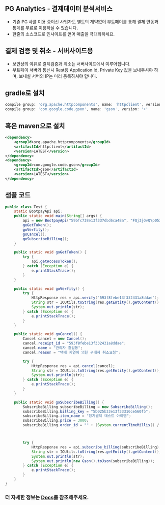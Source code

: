 
## PG Analytics - 결제데이터 분석서비스
* 기존 PG 사를 이용 중이신 사업자도 별도의 계약없이 부트페이를 통해 결제 연동과 통계를 무료로 이용하실 수 있습니다.
* 한줄의 소스코드로 인사이트를 얻어 매출을 극대화하세요.



## 결제 검증 및 취소 - 서버사이드용
* 보안상의 이유로 결제검증과 취소는 서버사이드에서 이루어집니다.
* 부트페이 서버와 통신시 Rest용 Application Id, Private Key 값을 보내주셔야 하며, 보내실 서버의 IP는 미리 등록하셔야 합니다.

## gradle로 설치 
```gradle
compile group: 'org.apache.httpcomponents', name: 'httpclient', version: '+'
compile group: 'com.google.code.gson', name: 'gson', version: '+'
```

## 혹은 maven으로 설치 
```xml
<dependency>
    <groupId>org.apache.httpcomponents</groupId>
    <artifactId>httpclient</artifactId>
    <version>LATEST</version>
</dependency>
<dependency>
    <groupId>com.google.code.gson</groupId>
    <artifactId>gson</artifactId>
    <version>LATEST</version>
</dependency>
```

## 샘플 코드
```java 
public class Test {
    static BootpayApi api;
    public static void main(String[] args) {
        api = new BootpayApi("59bfc738e13f337dbd6ca48a", "FQj3jOvQYp053nxzWxHSuw+cq3zUlSWZV2ec/8fkiyA=");  // application_id, private key 
        goGetToken();
        goVerfity();
        goCancel();
        goSubscribeBilling();
    }

    public static void goGetToken() {
        try {
            api.getAccessToken();
        } catch (Exception e) {
            e.printStackTrace();
        }
    }

    public static void goVerfity() {
        try {
            HttpResponse res = api.verify("593f8febe13f332431a8ddae");
            String str = IOUtils.toString(res.getEntity().getContent(), "UTF-8");
            System.out.println(str);
        } catch (Exception e) {
            e.printStackTrace();
        }
    }

    public static void goCancel() {
        Cancel cancel = new Cancel();
        cancel.receipt_id = "593f8febe13f332431a8ddae";
        cancel.name = "관리자 홍길동";
        cancel.reason = "택배 지연에 의한 구매자 취소요청";

        try {
            HttpResponse res = api.cancel(cancel);
            String str = IOUtils.toString(res.getEntity().getContent(), "UTF-8");
            System.out.println(str);
        } catch (Exception e) {
            e.printStackTrace();
        }
    }

    public static void goSubscribeBilling() {
        SubscribeBilling subscribeBilling = new SubscribeBilling();
        subscribeBilling.billing_key = "5b025b33e13f33310ce560fb";
        subscribeBilling.item_name = "정기결제 테스트 아이템";
        subscribeBilling.price = 3000;
        subscribeBilling.order_id = "" + (System.currentTimeMillis() / 1000); // 고객사에서 관리하는 주문번호로, 고유값으로 생성 후 부트페이에 전달해주셔야합니다 



        try {
            HttpResponse res = api.subscribe_billing(subscribeBilling);
            String str = IOUtils.toString(res.getEntity().getContent(), "UTF-8");
            System.out.println(str);
            System.out.println(new Gson().toJson(subscribeBilling));
        } catch (Exception e) {
            e.printStackTrace();
        }
    }
}

```

### 더 자세한 정보는 [Docs](https://docs.bootpay.co.kr/api/validate?languageCurrentIndex=1)를 참조해주세요. 

